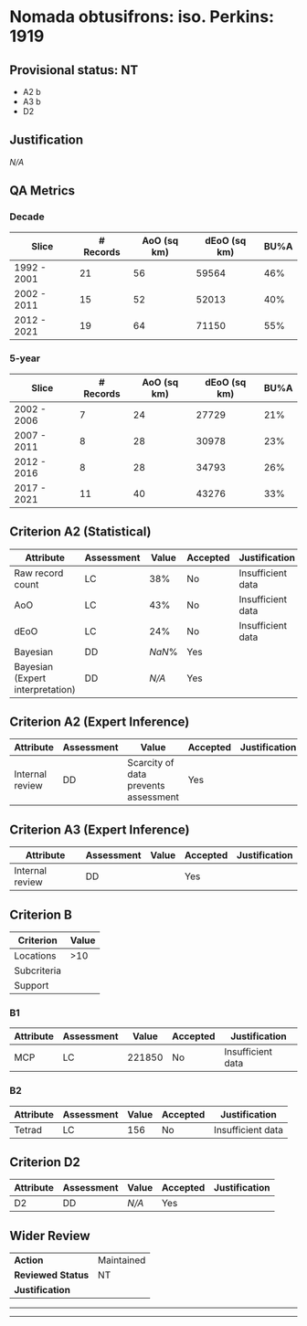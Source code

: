 # Nomada obtusifrons: iso. Perkins: 1919
## Provisional status: NT
- A2 b
- A3 b
- D2

## Justification
*N/A*
## QA Metrics
### Decade
| Slice | # Records | AoO (sq km) | dEoO (sq km) |BU%A |
|---|---|---|---|---|
|1992 - 2001|21|56|59564|46%|
|2002 - 2011|15|52|52013|40%|
|2012 - 2021|19|64|71150|55%|
### 5-year
| Slice | # Records | AoO (sq km) | dEoO (sq km) |BU%A |
|---|---|---|---|---|
|2002 - 2006|7|24|27729|21%|
|2007 - 2011|8|28|30978|23%|
|2012 - 2016|8|28|34793|26%|
|2017 - 2021|11|40|43276|33%|
## Criterion A2 (Statistical)
|Attribute|Assessment|Value|Accepted|Justification
|---|---|---|---|---|
|Raw record count|LC|38%|No|Insufficient data|
|AoO|LC|43%|No|Insufficient data|
|dEoO|LC|24%|No|Insufficient data|
|Bayesian|DD|*NaN*%|Yes||
|Bayesian (Expert interpretation)|DD|*N/A*|Yes||
## Criterion A2 (Expert Inference)
|Attribute|Assessment|Value|Accepted|Justification
|---|---|---|---|---|
|Internal review|DD|Scarcity of data prevents assessment|Yes||
## Criterion A3 (Expert Inference)
|Attribute|Assessment|Value|Accepted|Justification
|---|---|---|---|---|
|Internal review|DD||Yes||
## Criterion B
|Criterion| Value|
|---|---|
|Locations|>10|
|Subcriteria||
|Support||
### B1
|Attribute|Assessment|Value|Accepted|Justification
|---|---|---|---|---|
|MCP|LC|221850|No|Insufficient data|
### B2
|Attribute|Assessment|Value|Accepted|Justification
|---|---|---|---|---|
|Tetrad|LC|156|No|Insufficient data|
## Criterion D2
|Attribute|Assessment|Value|Accepted|Justification
|---|---|---|---|---|
|D2|DD|*N/A*|Yes||
## Wider Review
|  |  |
|---|---|
|**Action**|Maintained|
|**Reviewed Status**|NT|
|**Justification**||
---
 ---
 <br><br>
